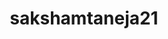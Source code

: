 ---
title: sakshamtaneja21
github: https://github.com/sakshamtaneja21
mode: dark
transition: 3s
archetype:
  - Little Bit of Everything
---